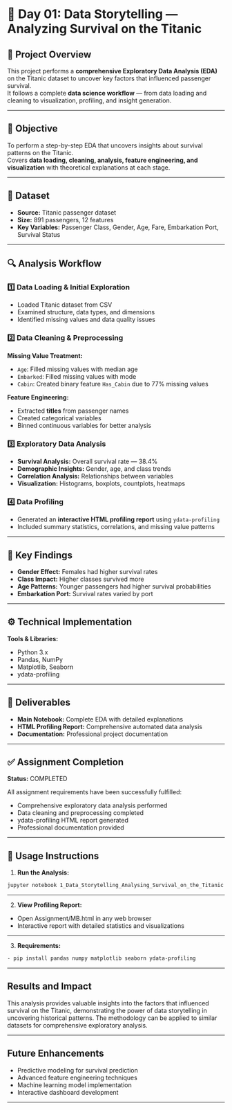 # 🚢 Day 01: Data Storytelling — Analyzing Survival on the Titanic

## 📘 Project Overview
This project performs a **comprehensive Exploratory Data Analysis (EDA)** on the Titanic dataset to uncover key factors that influenced passenger survival.  
It follows a complete **data science workflow** — from data loading and cleaning to visualization, profiling, and insight generation.

---

## 🎯 Objective
To perform a step-by-step EDA that uncovers insights about survival patterns on the Titanic.  
Covers **data loading, cleaning, analysis, feature engineering, and visualization** with theoretical explanations at each stage.

---

## 🧩 Dataset
- **Source:** Titanic passenger dataset  
- **Size:** 891 passengers, 12 features  
- **Key Variables:** Passenger Class, Gender, Age, Fare, Embarkation Port, Survival Status  

---

## 🔍 Analysis Workflow

### 1️⃣ Data Loading & Initial Exploration
- Loaded Titanic dataset from CSV  
- Examined structure, data types, and dimensions  
- Identified missing values and data quality issues  

### 2️⃣ Data Cleaning & Preprocessing
**Missing Value Treatment:**  
- `Age`: Filled missing values with median age  
- `Embarked`: Filled missing values with mode  
- `Cabin`: Created binary feature `Has_Cabin` due to 77% missing values  

**Feature Engineering:**  
- Extracted **titles** from passenger names  
- Created categorical variables  
- Binned continuous variables for better analysis  

### 3️⃣ Exploratory Data Analysis
- **Survival Analysis:** Overall survival rate — 38.4%  
- **Demographic Insights:** Gender, age, and class trends  
- **Correlation Analysis:** Relationships between variables  
- **Visualization:** Histograms, boxplots, countplots, heatmaps  

### 4️⃣ Data Profiling
- Generated an **interactive HTML profiling report** using `ydata-profiling`  
- Included summary statistics, correlations, and missing value patterns  

---

## 🧠 Key Findings
- **Gender Effect:** Females had higher survival rates  
- **Class Impact:** Higher classes survived more  
- **Age Patterns:** Younger passengers had higher survival probabilities  
- **Embarkation Port:** Survival rates varied by port  

---

## ⚙️ Technical Implementation

**Tools & Libraries:**  
- Python 3.x  
- Pandas, NumPy  
- Matplotlib, Seaborn  
- ydata-profiling  

---

## 📂 Deliverables
- **Main Notebook:** Complete EDA with detailed explanations  
- **HTML Profiling Report:** Comprehensive automated data analysis  
- **Documentation:** Professional project documentation  

---

## ✅ Assignment Completion
**Status:** COMPLETED  

All assignment requirements have been successfully fulfilled:  
- Comprehensive exploratory data analysis performed  
- Data cleaning and preprocessing completed  
- ydata-profiling HTML report generated  
- Professional documentation provided

---

## 🚀 Usage Instructions

1. **Run the Analysis:**  
```bash
jupyter notebook 1_Data_Storytelling_Analysing_Survival_on_the_Titanic.ipynb
```
---

2. **View Profiling Report:**

- Open Assignment/MB.html in any web browser
- Interactive report with detailed statistics and visualizations

---

3. **Requirements:**
```bash
- pip install pandas numpy matplotlib seaborn ydata-profiling
```
---

## Results and Impact

This analysis provides valuable insights into the factors that influenced survival on the Titanic, demonstrating the power of data storytelling in uncovering historical patterns. The methodology can be       applied to similar datasets for comprehensive exploratory analysis.

---

## Future Enhancements
- Predictive modeling for survival prediction
- Advanced feature engineering techniques
- Machine learning model implementation
- Interactive dashboard development

---

